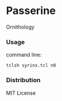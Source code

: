 # Passerine
Ornithology

### Usage
command line:

    tclsh syrinx.tcl n0

### Distribution
MIT License

